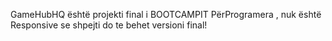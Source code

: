 GameHubHQ është projekti final i BOOTCAMPIT PërProgramera , nuk është Responsive se shpejti do te behet versioni final!
